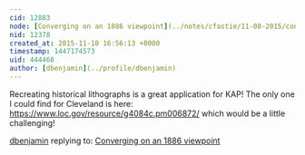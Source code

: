 ```yaml
---
cid: 12883
node: [Converging on an 1886 viewpoint](../notes/cfastie/11-08-2015/converging-on-an-1886-viewpoint)
nid: 12378
created_at: 2015-11-10 16:56:13 +0000
timestamp: 1447174573
uid: 444468
author: [dbenjamin](../profile/dbenjamin)
---
```


Recreating historical lithographs is a great application for KAP! The only one I could find for Cleveland is here: https://www.loc.gov/resource/g4084c.pm006872/ which would be a little challenging!

[dbenjamin](../profile/dbenjamin) replying to: [Converging on an 1886 viewpoint](../notes/cfastie/11-08-2015/converging-on-an-1886-viewpoint)

